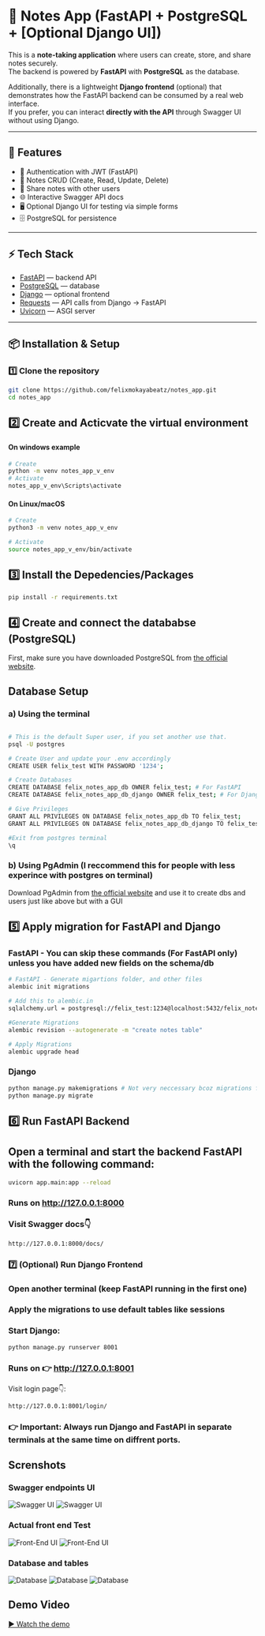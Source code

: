 # 📝 Notes App (FastAPI + PostgreSQL + [Optional Django UI])

This is a **note-taking application** where users can create, store, and share notes securely.  
The backend is powered by **FastAPI** with **PostgreSQL** as the database.  

Additionally, there is a lightweight **Django frontend** (optional) that demonstrates how the FastAPI backend can be consumed by a real web interface.  
If you prefer, you can interact **directly with the API** through Swagger UI without using Django.

---

## 🚀 Features
- 🔐 Authentication with JWT (FastAPI)  
- 📝 Notes CRUD (Create, Read, Update, Delete)  
- 👥 Share notes with other users  
- 🌐 Interactive Swagger API docs  
- 🖥 Optional Django UI for testing via simple forms  
- 🗄 PostgreSQL for persistence  

---

## ⚡ Tech Stack
- [FastAPI](https://fastapi.tiangolo.com/) — backend API  
- [PostgreSQL](https://www.postgresql.org/) — database  
- [Django](https://www.djangoproject.com/) — optional frontend  
- [Requests](https://docs.python-requests.org/) — API calls from Django → FastAPI  
- [Uvicorn](https://www.uvicorn.org/) — ASGI server  

---

## 📦 Installation & Setup

### 1️⃣ Clone the repository
```bash
git clone https://github.com/felixmokayabeatz/notes_app.git
cd notes_app
```

## 2️⃣ Create and Acticvate the virtual environment
#### On windows example

```bash
# Create
python -m venv notes_app_v_env
# Activate
notes_app_v_env\Scripts\activate
```

#### On Linux/macOS
```bash
# Create
python3 -m venv notes_app_v_env

# Activate
source notes_app_v_env/bin/activate
```

## 3️⃣ Install the Depedencies/Packages

```bash
pip install -r requirements.txt
```

## 4️⃣ Create and connect the datababse (PostgreSQL)

First, make sure you have downloaded PostgreSQL from [the official website](https://www.postgresql.org/download/).  
## Database Setup  
### a) Using the terminal

```bash

# This is the default Super user, if you set another use that.
psql -U postgres

# Create User and update your .env accordingly
CREATE USER felix_test WITH PASSWORD '1234';

# Create Databases
CREATE DATABASE felix_notes_app_db OWNER felix_test; # For FastAPI
CREATE DATABASE felix_notes_app_db_django OWNER felix_test; # For Django

# Give Privileges
GRANT ALL PRIVILEGES ON DATABASE felix_notes_app_db TO felix_test;
GRANT ALL PRIVILEGES ON DATABASE felix_notes_app_db_django TO felix_test;

#Exit from postgres terminal
\q
```

### b) Using PgAdmin (I reccommend this for people with less experince with postgres on terminal)

Download PgAdmin from [the official website](https://www.pgadmin.org/download/) and use it to create dbs and users just like above but with a GUI

## 5️⃣ Apply migration for FastAPI and Django
### FastAPI - You can skip these commands (For FastAPI only) unless you have added new fields on the schema/db
```bash
# FastAPI - Generate migartions folder, and other files
alembic init migrations

# Add this to alembic.in
sqlalchemy.url = postgresql://felix_test:1234@localhost:5432/felix_notes_app_db

#Generate Migrations
alembic revision --autogenerate -m "create notes table"

# Apply Migrations
alembic upgrade head
```

### Django
```bash
python manage.py makemigrations # Not very neccessary bcoz migrations files already exist in source code
python manage.py migrate
```

## 6️⃣ Run FastAPI Backend

## Open a terminal and start the backend FastAPI with the following command:
```bash
uvicorn app.main:app --reload
```

### Runs on http://127.0.0.1:8000

### Visit Swagger docs👇
```bash
http://127.0.0.1:8000/docs/
```

### 7️⃣ (Optional) Run Django Frontend

### Open another terminal (keep FastAPI running in the first one)
### Apply the migrations to use default tables like sessions

### Start Django:
```bash
python manage.py runserver 8001
```

### Runs on 👉 http://127.0.0.1:8001

Visit login page👇:

```bash
http://127.0.0.1:8001/login/
```
### 👉 Important: Always run Django and FastAPI in separate terminals at the same time on diffrent ports.


## Screnshots

### Swagger endpoints UI
![Swagger UI](screenshots/SwaggerUI(1).png)
![Swagger UI](screenshots/SwaggerUI(2).png)

### Actual front end Test
![Front-End UI](screenshots/AppUI(1).png)
![Front-End UI](screenshots/AppUI(2).png)

### Database and tables
![Database](screenshots/db_tables.png)
![Database](screenshots/tablespgadmin(1).png)
![Database](screenshots/tablespgadmin(2).png)

## Demo Video

[▶️ Watch the demo](https://drive.google.com/file/d/1JnpweAYKAhdrxTlIZothezO-PejCnUr2/view?usp=sharing)
